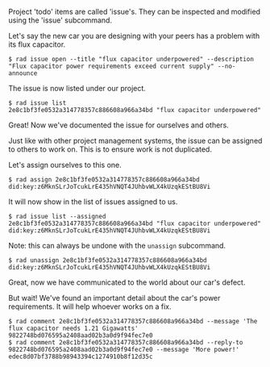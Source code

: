 Project 'todo' items are called 'issue's.  They can be inspected and modified
using the 'issue' subcommand.

Let's say the new car you are designing with your peers has a problem with its flux capacitor.

```
$ rad issue open --title "flux capacitor underpowered" --description "Flux capacitor power requirements exceed current supply" --no-announce
```

The issue is now listed under our project.

```
$ rad issue list
2e8c1bf3fe0532a314778357c886608a966a34bd "flux capacitor underpowered"
```

Great! Now we've documented the issue for ourselves and others.

Just like with other project management systems, the issue can be assigned to
others to work on.  This is to ensure work is not duplicated.

Let's assign ourselves to this one.

```
$ rad assign 2e8c1bf3fe0532a314778357c886608a966a34bd did:key:z6MknSLrJoTcukLrE435hVNQT4JUhbvWLX4kUzqkEStBU8Vi
```

It will now show in the list of issues assigned to us.

```
$ rad issue list --assigned
2e8c1bf3fe0532a314778357c886608a966a34bd "flux capacitor underpowered" did:key:z6MknSLrJoTcukLrE435hVNQT4JUhbvWLX4kUzqkEStBU8Vi
```

Note: this can always be undone with the `unassign` subcommand.

```
$ rad unassign 2e8c1bf3fe0532a314778357c886608a966a34bd did:key:z6MknSLrJoTcukLrE435hVNQT4JUhbvWLX4kUzqkEStBU8Vi
```

Great, now we have communicated to the world about our car's defect.

But wait! We've found an important detail about the car's power requirements.
It will help whoever works on a fix.

```
$ rad comment 2e8c1bf3fe0532a314778357c886608a966a34bd --message 'The flux capacitor needs 1.21 Gigawatts'
9822748bd076595a2408aad02b3a0d9f94fec7e0
$ rad comment 2e8c1bf3fe0532a314778357c886608a966a34bd --reply-to 9822748bd076595a2408aad02b3a0d9f94fec7e0 --message 'More power!'
edec8d07bf3788b98943394c1274910b8f12d35c
```
